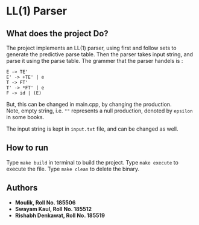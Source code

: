 # LL(1) Parser

## What does the project Do?
The project implements an LL(1) parser, using first and follow sets to generate the predictive parse table. Then the parser takes input string, and parse it using the parse table. The grammer that the parser handels is :  
```
E -> TE'  
E' -> +TE' | e                   
T -> FT'  
T' -> *FT' | e  
F -> id | (E)  
```
But, this can be changed in main.cpp, by changing the production.  
Note, empty string, i.e. `""` represents a null production, denoted by `epsilon` in some books.

The input string is kept in `input.txt` file, and can be changed as well.

## How to run
Type `make build` in terminal to build the project.
Type `make execute` to execute the file.
Type `make clean` to delete the binary.

## Authors
* __Moulik, Roll No. 185506__
* __Swayam Kaul, Roll No. 185512__
* __Rishabh Denkawat, Roll No. 185519__